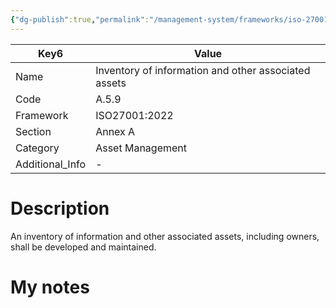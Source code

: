 ```yaml
---
{"dg-publish":true,"permalink":"/management-system/frameworks/iso-27001-2022/iso-27001-2022-a-5-9/","tags":["requirement"],"noteIcon":"1"}
---
```



<div><table class="dataview table-view-table"><thead class="table-view-thead"><tr class="table-view-tr-header"><th class="table-view-th"><span>Key</span><span class="dataview small-text">6</span></th><th class="table-view-th"><span>Value</span></th></tr></thead><tbody class="table-view-tbody"><tr><td><span>Name</span></td><td><span>Inventory of information and other associated assets</span></td></tr><tr><td><span>Code</span></td><td><span>A.5.9</span></td></tr><tr><td><span>Framework</span></td><td><span>ISO27001:2022</span></td></tr><tr><td><span>Section</span></td><td><span>Annex A</span></td></tr><tr><td><span>Category</span></td><td><span>Asset Management</span></td></tr><tr><td><span>Additional_Info</span></td><td><span>-</span></td></tr></tbody></table></div>

# Description

An inventory of information and other associated assets, including owners, shall be developed and maintained.

# My notes

